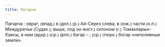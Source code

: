 ```yaml
---
title: Пагарча
---
```


Пагарча
: овраг, ⦅впад.⦆ в ⦅дол.⦆ ⦅р.⦆ Ай-Серез слева, в ⦅юж.⦆ части ⦅н.п.⦆ Междуречье ⦅Судак.⦆; выше, под ⦅ю-вост.⦆ склоном ⦅г.⦆ Томакларын-Каясы, в нем ⦅вдхр.⦆ ⦅ср.⦆ ⦅рпл.⦆ багар – ; ⦅ср.⦆ ⦅тюрк.⦆ богар «неполивные земли».
